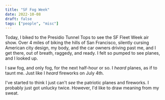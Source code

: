 ```yaml
---
title: "SF Fog Week"
date: 2022-10-08
draft: false
tags: ["people", "misc"]
---
```

Today, I biked to the Presidio Tunnel Tops to see the SF Fleet Week air show. Over 4 miles of biking the hills of San Francisco, silently cursing American city design, my body, and the car owners driving past me, and I get there, out of breath, raggedy, and ready. I felt so pumped to see planes, and I looked up.

I saw fog, and only fog, for the next half-hour or so. I _heard_ planes, as if to taunt me. Just like I _heard_ fireworks on July 4th.

I've started to think I just can't _see_ the patriotic planes and fireworks. I probably just got unlucky twice. However, I'd like to draw meaning from my sweat.